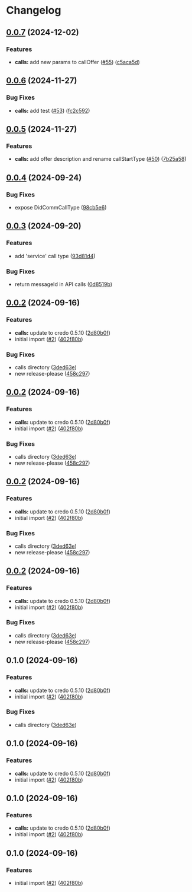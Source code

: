 # Changelog

## [0.0.7](https://github.com/2060-io/credo-ts-didcomm-ext/compare/@2060.io/credo-ts-didcomm-calls@v0.0.6...@2060.io/credo-ts-didcomm-calls@v0.0.7) (2024-12-02)


### Features

* **calls:** add new params to callOffer ([#55](https://github.com/2060-io/credo-ts-didcomm-ext/issues/55)) ([c5aca5d](https://github.com/2060-io/credo-ts-didcomm-ext/commit/c5aca5d575b93ba8cbef31f1f435ea195bda7a2f))

## [0.0.6](https://github.com/2060-io/credo-ts-didcomm-ext/compare/@2060.io/credo-ts-didcomm-calls@v0.0.5...@2060.io/credo-ts-didcomm-calls@v0.0.6) (2024-11-27)


### Bug Fixes

* **calls:** add test ([#53](https://github.com/2060-io/credo-ts-didcomm-ext/issues/53)) ([fc2c592](https://github.com/2060-io/credo-ts-didcomm-ext/commit/fc2c592a1a62c463b615a048f162ab70037359cf))

## [0.0.5](https://github.com/2060-io/credo-ts-didcomm-ext/compare/@2060.io/credo-ts-didcomm-calls@v0.0.4...@2060.io/credo-ts-didcomm-calls@v0.0.5) (2024-11-27)


### Features

* **calls:** add offer description and rename callStartType ([#50](https://github.com/2060-io/credo-ts-didcomm-ext/issues/50)) ([7b25a58](https://github.com/2060-io/credo-ts-didcomm-ext/commit/7b25a58015bc648800423583249792374b2fe8d5))

## [0.0.4](https://github.com/2060-io/credo-ts-didcomm-ext/compare/@2060.io/credo-ts-didcomm-calls@v0.0.3...@2060.io/credo-ts-didcomm-calls@v0.0.4) (2024-09-24)


### Bug Fixes

* expose DidCommCallType ([98cb5e6](https://github.com/2060-io/credo-ts-didcomm-ext/commit/98cb5e6d970aadea5521cfc1450cff6d9c6a1748))

## [0.0.3](https://github.com/2060-io/credo-ts-didcomm-ext/compare/@2060.io/credo-ts-didcomm-calls@v0.0.2...@2060.io/credo-ts-didcomm-calls@v0.0.3) (2024-09-20)


### Features

* add 'service' call type ([93d81d4](https://github.com/2060-io/credo-ts-didcomm-ext/commit/93d81d4ec678c36a766e3bc469e9bfb6aedb0b98))


### Bug Fixes

* return messageId in API calls ([0d8519b](https://github.com/2060-io/credo-ts-didcomm-ext/commit/0d8519bc09b28a2325be6d27253dfeb96b5237aa))

## [0.0.2](https://github.com/2060-io/credo-ts-didcomm-ext/compare/@2060.io/credo-ts-didcomm-calls-v0.0.1...@2060.io/credo-ts-didcomm-calls@v0.0.2) (2024-09-16)


### Features

* **calls:** update to credo 0.5.10 ([2d80b0f](https://github.com/2060-io/credo-ts-didcomm-ext/commit/2d80b0ff45944b588c528a37b885a977d8061f2a))
* initial import ([#2](https://github.com/2060-io/credo-ts-didcomm-ext/issues/2)) ([402f80b](https://github.com/2060-io/credo-ts-didcomm-ext/commit/402f80bd45453cc3850eba922f528143b54fd7ac))


### Bug Fixes

* calls directory ([3ded63e](https://github.com/2060-io/credo-ts-didcomm-ext/commit/3ded63e34cff2914dc2a28192e54ac2530371811))
* new release-please ([458c297](https://github.com/2060-io/credo-ts-didcomm-ext/commit/458c2976fb6ccc501e43bb7aa3a4f8dc76b72af7))

## [0.0.2](https://github.com/2060-io/credo-ts-didcomm-ext/compare/@2060.io/credo-ts-didcomm-calls-v0.0.1...@2060.io/credo-ts-didcomm-calls@v0.0.2) (2024-09-16)


### Features

* **calls:** update to credo 0.5.10 ([2d80b0f](https://github.com/2060-io/credo-ts-didcomm-ext/commit/2d80b0ff45944b588c528a37b885a977d8061f2a))
* initial import ([#2](https://github.com/2060-io/credo-ts-didcomm-ext/issues/2)) ([402f80b](https://github.com/2060-io/credo-ts-didcomm-ext/commit/402f80bd45453cc3850eba922f528143b54fd7ac))


### Bug Fixes

* calls directory ([3ded63e](https://github.com/2060-io/credo-ts-didcomm-ext/commit/3ded63e34cff2914dc2a28192e54ac2530371811))
* new release-please ([458c297](https://github.com/2060-io/credo-ts-didcomm-ext/commit/458c2976fb6ccc501e43bb7aa3a4f8dc76b72af7))

## [0.0.2](https://github.com/2060-io/credo-ts-didcomm-ext/compare/@2060.io/credo-ts-didcomm-calls-v0.0.1...@2060.io/credo-ts-didcomm-calls@v0.0.2) (2024-09-16)


### Features

* **calls:** update to credo 0.5.10 ([2d80b0f](https://github.com/2060-io/credo-ts-didcomm-ext/commit/2d80b0ff45944b588c528a37b885a977d8061f2a))
* initial import ([#2](https://github.com/2060-io/credo-ts-didcomm-ext/issues/2)) ([402f80b](https://github.com/2060-io/credo-ts-didcomm-ext/commit/402f80bd45453cc3850eba922f528143b54fd7ac))


### Bug Fixes

* calls directory ([3ded63e](https://github.com/2060-io/credo-ts-didcomm-ext/commit/3ded63e34cff2914dc2a28192e54ac2530371811))
* new release-please ([458c297](https://github.com/2060-io/credo-ts-didcomm-ext/commit/458c2976fb6ccc501e43bb7aa3a4f8dc76b72af7))

## [0.0.2](https://github.com/2060-io/credo-ts-didcomm-ext/compare/@2060.io/credo-ts-didcomm-calls-v0.0.1...@2060.io/credo-ts-didcomm-calls@v0.0.2) (2024-09-16)


### Features

* **calls:** update to credo 0.5.10 ([2d80b0f](https://github.com/2060-io/credo-ts-didcomm-ext/commit/2d80b0ff45944b588c528a37b885a977d8061f2a))
* initial import ([#2](https://github.com/2060-io/credo-ts-didcomm-ext/issues/2)) ([402f80b](https://github.com/2060-io/credo-ts-didcomm-ext/commit/402f80bd45453cc3850eba922f528143b54fd7ac))


### Bug Fixes

* calls directory ([3ded63e](https://github.com/2060-io/credo-ts-didcomm-ext/commit/3ded63e34cff2914dc2a28192e54ac2530371811))
* new release-please ([458c297](https://github.com/2060-io/credo-ts-didcomm-ext/commit/458c2976fb6ccc501e43bb7aa3a4f8dc76b72af7))

## 0.1.0 (2024-09-16)


### Features

* **calls:** update to credo 0.5.10 ([2d80b0f](https://www.github.com/2060-io/credo-ts-didcomm-ext/commit/2d80b0ff45944b588c528a37b885a977d8061f2a))
* initial import ([#2](https://www.github.com/2060-io/credo-ts-didcomm-ext/issues/2)) ([402f80b](https://www.github.com/2060-io/credo-ts-didcomm-ext/commit/402f80bd45453cc3850eba922f528143b54fd7ac))


### Bug Fixes

* calls directory ([3ded63e](https://www.github.com/2060-io/credo-ts-didcomm-ext/commit/3ded63e34cff2914dc2a28192e54ac2530371811))

## 0.1.0 (2024-09-16)


### Features

* **calls:** update to credo 0.5.10 ([2d80b0f](https://www.github.com/2060-io/credo-ts-didcomm-ext/commit/2d80b0ff45944b588c528a37b885a977d8061f2a))
* initial import ([#2](https://www.github.com/2060-io/credo-ts-didcomm-ext/issues/2)) ([402f80b](https://www.github.com/2060-io/credo-ts-didcomm-ext/commit/402f80bd45453cc3850eba922f528143b54fd7ac))

## 0.1.0 (2024-09-16)


### Features

* **calls:** update to credo 0.5.10 ([2d80b0f](https://www.github.com/2060-io/credo-ts-didcomm-ext/commit/2d80b0ff45944b588c528a37b885a977d8061f2a))
* initial import ([#2](https://www.github.com/2060-io/credo-ts-didcomm-ext/issues/2)) ([402f80b](https://www.github.com/2060-io/credo-ts-didcomm-ext/commit/402f80bd45453cc3850eba922f528143b54fd7ac))

## 0.1.0 (2024-09-16)


### Features

* initial import ([#2](https://www.github.com/2060-io/credo-ts-didcomm-ext/issues/2)) ([402f80b](https://www.github.com/2060-io/credo-ts-didcomm-ext/commit/402f80bd45453cc3850eba922f528143b54fd7ac))
